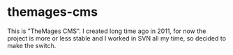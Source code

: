 # themages-cms
This is "TheMages CMS". I created long time ago in 2011, for now the project is more or less stable and I worked in SVN all my time, so decided to make the switch.
